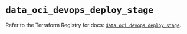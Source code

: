 # `data_oci_devops_deploy_stage`

Refer to the Terraform Registry for docs: [`data_oci_devops_deploy_stage`](https://registry.terraform.io/providers/oracle/oci/7.19.0/docs/data-sources/devops_deploy_stage).
